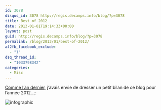 ```yaml
---
id: 3078
disqus_id: 3078 http://regis.decamps.info/blog/?p=3078
title: Best of 2012
date: 2013-01-01T19:14:33+00:00
layout: post
guid: http://regis.decamps.info/blog/?p=3078
permalink: /blog/2013/01/best-of-2012/
al2fb_facebook_exclude:
  - "1"
dsq_thread_id:
  - "1033798342"
categories:
  - Misc
---
```

[Comme l’an dernier](http://regis.decamps.info/blog/2011/12/les-articles-de-2011/ "Les articles de 2011"), j’avais envie de dresser un petit bilan de ce blog pour l’année 2012…;

<img src="/blog/wp-content/uploads/2013/01/rien_specia_2012-455x1024.png" alt="infographic" width="455" height="1024" class="alignnone size-large wp-image-3079" srcset="/blog/wp-content/uploads/2013/01/rien_specia_2012-455x1024.png 455w, /blog/wp-content/uploads/2013/01/rien_specia_2012-155x350.png 155w, /blog/wp-content/uploads/2013/01/rien_specia_2012-133x300.png 133w, /blog/wp-content/uploads/2013/01/rien_specia_2012.png 600w" sizes="(max-width: 455px) 100vw, 455px" />
